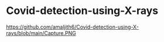 # Covid-detection-using-X-rays



https://github.com/amaljith6/Covid-detection-using-X-rays/blob/main/Capture.PNG
